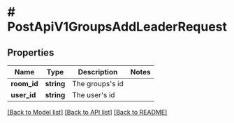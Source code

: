 # # PostApiV1GroupsAddLeaderRequest

## Properties

Name | Type | Description | Notes
------------ | ------------- | ------------- | -------------
**room_id** | **string** | The groups&#39;s id |
**user_id** | **string** | The user&#39;s id |

[[Back to Model list]](../../README.md#models) [[Back to API list]](../../README.md#endpoints) [[Back to README]](../../README.md)
